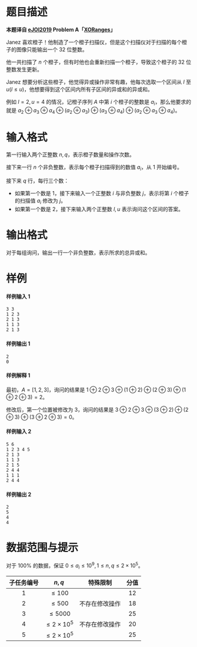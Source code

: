 
# 题目描述

**本题译自 [eJOI2019](http://ejoi2019.si/) Problem A「[XORanges](https://www.ejoi2019.si/static/media/uploads/tasks/xoranges-isc(1).pdf)」**

Janez 喜欢橙子！他制造了一个橙子扫描仪，但是这个扫描仪对于扫描的每个橙子的图像只能输出一个 $32$ 位整数。

他一共扫描了 $n$ 个橙子，但有时他也会重新扫描一个橙子，导致这个橙子的 $32$ 位整数发生更新。

Janez 想要分析这些橙子，他觉得异或操作非常有趣，他每次选取一个区间从 $l$ 至 $u(l\le u)$，他想要得到这个区间内所有子区间的异或和的异或和。

例如 $l = 2, u = 4$ 的情况，记橙子序列 $A$ 中第 $i$ 个橙子的整数是 $a_i$，那么他要求的就是 $a_2 \oplus a_3 \oplus a_4 \oplus (a_2 \oplus a_3) \oplus (a_3 \oplus a_4) \oplus (a_2 \oplus a_3 \oplus a_4)$。


# 输入格式

第一行输入两个正整数 $n, q$，表示橙子数量和操作次数。

接下来一行 $n$ 个非负整数，表示每个橙子扫描得到的数值 $a_i$，从 $1$ 开始编号。

接下来 $q$ 行，每行三个数：
- 如果第一个数是 $1$，接下来输入一个正整数 $i$ 与非负整数 $j$，表示将第 $i$ 个橙子的扫描值 $a_i$ 修改为 $j$。
- 如果第一个数是 $2$，接下来输入两个正整数 $l, u$ 表示询问这个区间的答案。


# 输出格式

对于每组询问，输出一行一个非负整数，表示所求的总异或和。


# 样例

#### 样例输入 1

```plain
3 3
1 2 3
2 1 3
1 1 3
2 1 3
```

#### 样例输出 1

```plain
2
0
```

#### 样例解释 1

最初，$A = [1, 2, 3]$，询问的结果是 $1 \oplus 2 \oplus 3 \oplus (1 \oplus 2) \oplus (2 \oplus 3) \oplus (1 \oplus 2 \oplus 3) = 2$。

修改后，第一个位置被修改为 $3$，询问的结果是 $3 \oplus 2 \oplus 3 \oplus (3 \oplus 2) \oplus (2 \oplus 3) \oplus (3 \oplus 2 \oplus 3) = 0$。

#### 样例输入 2

```plain
5 6
1 2 3 4 5
2 1 3
1 1 3
2 1 5
2 4 4
1 1 1
2 4 4
```

#### 样例输出 2

```plain
2
5
4
4
```


# 数据范围与提示

对于 $100\%$ 的数据，保证 $0\le a_i \le 10^9, 1\le n, q\le 2\times 10^5$。

| 子任务编号 |          $n, q$ | 特殊限制 | 分值 |
| :--------: | :-----------------: | :---: | :--: |
|    $1$     |     $\le 100$       | | $12$  |
|    $2$     |     $\le 500$       | 不存在修改操作 | $18$  |
|    $3$     |    $\le 5000$    | | $25$  |
|    $4$     |   $\le 2\times 10^5$   | 不存在修改操作 | $20$  |
|    $5$     |   $\le 2\times 10^5$    | | $25$  |


